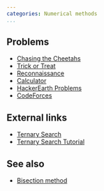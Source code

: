 ```yaml
---
categories: Numerical methods
...
```


## Problems
- [Chasing the Cheetahs](https://open.kattis.com/problems/cheetahs)
- [Trick or Treat](https://open.kattis.com/problems/tricktreat)
- [Reconnaissance](https://open.kattis.com/problems/reconnaissance)
- [Calculator](https://www.codechef.com/JULY17/problems/CALC)
- [HackerEarth Problems](https://www.hackerearth.com/practice/algorithms/searching/ternary-search/practice-problems/)
- [CodeForces](http://codeforces.com/problemset/tags/ternary%20search)

## External links
- [Ternary Search](https://e-maxx-eng.appspot.com/num_methods/ternary_search.html)
- [Ternary Search Tutorial](https://www.hackerearth.com/practice/algorithms/searching/ternary-search/tutorial/)

## See also
- [Bisection method]()
